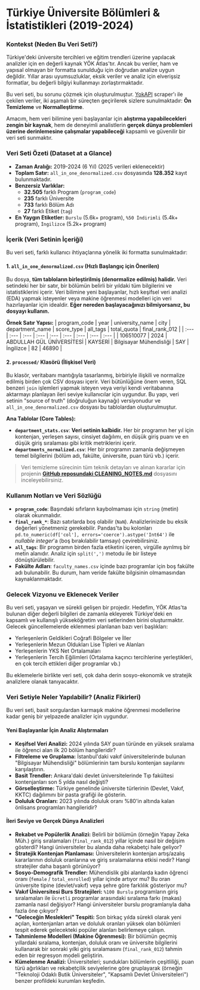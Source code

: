 # Türkiye Üniversite Bölümleri & İstatistikleri (2019-2024)

### Kontekst (Neden Bu Veri Seti?)

Türkiye'deki üniversite tercihleri ve eğitim trendleri üzerine yapılacak analizler için en değerli kaynak YÖK Atlas'tır. Ancak bu veriler, ham ve yapısal olmayan bir formatta sunulduğu için doğrudan analize uygun değildir. Yıllar arası uyumsuzluklar, eksik veriler ve analiz için elverişsiz formatlar, bu değerli bilgiyi kullanmayı zorlaştırmaktadır.

Bu veri seti, bu sorunu çözmek için oluşturulmuştur. [YokAPI](https://github.com/izcir/YokAPI/) scraper'ı ile çekilen veriler, iki aşamalı bir süreçten geçirilerek sizlere sunulmaktadır: **Ön Temizleme** ve **Normalleştirme**.

Amacım, hem veri bilimine yeni başlayanlar için **alıştırma yapabilecekleri zengin bir kaynak**, hem de deneyimli analistlerin **gerçek dünya problemleri üzerine derinlemesine çalışmalar yapabileceği** kapsamlı ve güvenilir bir veri seti sunmaktır.

### Veri Seti Özeti (Dataset at a Glance)

*   **Zaman Aralığı:** 2019-2024 (6 Yıl) (2025 verileri eklenecektir)
*   **Toplam Satır:** `all_in_one_denormalized.csv` dosyasında **128.352** kayıt bulunmaktadır.
*   **Benzersiz Varlıklar:**
    *   **32.505** farklı Program (`program_code`)
    *   **235** farklı Üniversite
    *   **733** farklı Bölüm Adı
    *   **27** farklı Etiket (`tag`)
*   **En Yaygın Etiketler:** `Burslu` (5.6k+ program), `%50 İndirimli` (5.4k+ program), `İngilizce` (5.2k+ program)

### İçerik (Veri Setinin İçeriği)

Bu veri seti, farklı kullanıcı ihtiyaçlarına yönelik iki formatta sunulmaktadır:

#### 1. `all_in_one_denormalized.csv` (Hızlı Başlangıç için Önerilen)
Bu dosya, **tüm tabloların birleştirilmiş (denormalize edilmiş) halidir.** Veri setindeki her bir satır, bir bölümün belirli bir yıldaki tüm bilgilerini ve istatistiklerini içerir. Veri bilimine yeni başlayanlar, hızlı keşifsel veri analizi (EDA) yapmak isteyenler veya makine öğrenmesi modelleri için veri hazırlayanlar için idealdir.
**Eğer nereden başlayacağınızı bilmiyorsanız, bu dosyayı kullanın.**

**Örnek Satır Yapısı:**
| program_code | year | university_name | city | department_name | score_type | all_tags | total_quota | final_rank_012 |
| :--- | :--- | :--- | :--- | :--- | :--- | :--- | :--- | :--- |
| 106510077 | 2024 | ABDULLAH GÜL ÜNİVERSİTESİ | KAYSERİ | Bilgisayar Mühendisliği | SAY | İngilizce | 82 | 46890 |

#### 2. `processed/` Klasörü (İlişkisel Veri)
Bu klasör, veritabanı mantığıyla tasarlanmış, birbiriyle ilişkili ve normalize edilmiş birden çok CSV dosyası içerir. Veri bütünlüğüne önem veren, SQL benzeri `join` işlemleri yapmak isteyen veya veriyi kendi veritabanına aktarmayı planlayan ileri seviye kullanıcılar için uygundur. Bu yapı, veri setinin "source of truth" (doğruluğun kaynağı) versiyonudur ve `all_in_one_denormalized.csv` dosyası bu tablolardan oluşturulmuştur.

**Ana Tablolar (Core Tables):**
*   **`department_stats.csv`**: **Veri setinin kalbidir.** Her bir programın her yıl için kontenjan, yerleşen sayısı, cinsiyet dağılımı, en düşük giriş puanı ve en düşük giriş sıralaması gibi kritik metriklerini içerir.
*   **`departments_normalized.csv`**: Her bir programın zamanla değişmeyen temel bilgilerini (bölüm adı, fakülte, üniversite, puan türü vb.) içerir.

> Veri temizleme sürecinin tüm teknik detayları ve alınan kararlar için projenin **[GitHub reposundaki CLEANING_NOTES.md](https://github.com/izcir/yok-atlas-veri-seti/blob/main/CLEANING_NOTES.md)** dosyasını inceleyebilirsiniz. <!-- GITHUB LİNKİNİ GÜNCELLE -->

### Kullanım Notları ve Veri Sözlüğü
*   **`program_code`**: Başındaki sıfırların kaybolmaması için `string` (metin) olarak okunmalıdır.
*   **`final_rank_*`**: Bazı satırlarda boş olabilir (`NaN`). Analizlerinizde bu eksik değerleri yönetmeniz gerekebilir. Pandas'ta bu kolonları `pd.to_numeric(df['col'], errors='coerce').astype('Int64')` ile *nullable integer*'a (boş bırakılabilir tamsayı) çevirebilirsiniz.
*   **`all_tags`**: Bir programın birden fazla etiketini içeren, virgülle ayrılmış bir metin alanıdır. Analiz için `split(',')` metodu ile bir listeye dönüştürülebilir.
*   **Fakülte Adları**: `faculty_names.csv` içinde bazı programlar için boş fakülte adı bulunabilir. Bu durum, ham veride fakülte bilgisinin olmamasından kaynaklanmaktadır.

### Gelecek Vizyonu ve Eklenecek Veriler

Bu veri seti, yaşayan ve sürekli gelişen bir projedir. Hedefim, YÖK Atlas'ta bulunan diğer değerli bilgileri de zamanla ekleyerek Türkiye'deki en kapsamlı ve kullanışlı yükseköğretim veri setlerinden birini oluşturmaktır. Gelecek güncellemelerde eklenmesi planlanan bazı veri başlıkları:

*   Yerleşenlerin Geldikleri Coğrafi Bölgeler ve İller
*   Yerleşenlerin Mezun Oldukları Lise Tipleri ve Alanları
*   Yerleşenlerin YKS Net Ortalamaları
*   Yerleşenlerin Tercih Eğilimleri (Ortalama kaçıncı tercihlerine yerleştikleri, en çok tercih ettikleri diğer programlar vb.)

Bu eklemelerle birlikte veri seti, çok daha derin sosyo-ekonomik ve stratejik analizlere olanak tanıyacaktır.

### Veri Setiyle Neler Yapılabilir? (Analiz Fikirleri)

Bu veri seti, basit sorgulardan karmaşık makine öğrenmesi modellerine kadar geniş bir yelpazede analizler için uygundur.

#### Yeni Başlayanlar İçin Analiz Alıştırmaları

*   **Keşifsel Veri Analizi:** 2024 yılında SAY puan türünde en yüksek sıralama ile öğrenci alan ilk 20 bölüm hangileridir?
*   **Filtreleme ve Gruplama:** İstanbul'daki vakıf üniversitelerinde bulunan "Bilgisayar Mühendisliği" bölümlerinin tam burslu kontenjan sayılarını karşılaştırın.
*   **Basit Trendler:** Ankara'daki devlet üniversitelerinde Tıp fakültesi kontenjanları son 5 yılda nasıl değişti?
*   **Görselleştirme:** Türkiye genelinde üniversite türlerinin (Devlet, Vakıf, KKTC) dağılımını bir pasta grafiği ile gösterin.
*   **Doluluk Oranları:** 2023 yılında doluluk oranı %80'in altında kalan önlisans programları hangileridir?

#### İleri Seviye ve Gerçek Dünya Analizleri

*   **Rekabet ve Popülerlik Analizi:** Belirli bir bölümün (örneğin Yapay Zeka Müh.) giriş sıralamaları (`final_rank_012`) yıllar içinde nasıl bir değişim gösterdi? Hangi üniversiteler bu alanda daha rekabetçi hale geliyor?
*   **Stratejik Kontenjan Planlaması:** Üniversitelerin kontenjan artış/azalış kararlarının doluluk oranlarına ve giriş sıralamalarına etkisi nedir? Hangi stratejiler daha başarılı görünüyor?
*   **Sosyo-Demografik Trendler:** Mühendislik gibi alanlarda kadın öğrenci oranı (`female` / `total_enrolled`) yıllar içinde artıyor mu? Bu oran üniversite tipine (devlet/vakıf) veya şehre göre farklılık gösteriyor mu?
*   **Vakıf Üniversitesi Burs Stratejileri:** `%100 Burslu` programların giriş sıralamaları ile `Ücretli` programlar arasındaki sıralama farkı (makas) zamanla nasıl değişiyor? Hangi üniversiteler burslu programlarıyla daha fazla öne çıkıyor?
*   **"Geleceğin Meslekleri" Tespiti:** Son birkaç yılda sürekli olarak yeni açılan, kontenjanları artan ve doluluk oranları yüksek olan bölümleri tespit ederek gelecekteki popüler alanları belirlemeye çalışın.
*   **Tahminleme Modelleri (Makine Öğrenmesi):** Bir bölümün geçmiş yıllardaki sıralama, kontenjan, doluluk oranı ve üniversite bilgilerini kullanarak bir sonraki yılki giriş sıralamasını (`final_rank_012`) tahmin eden bir regresyon modeli geliştirin.
*   **Kümelenme Analizi:** Üniversiteleri; sundukları bölümlerin çeşitliliği, puan türü ağırlıkları ve rekabetçilik seviyelerine göre gruplayarak (örneğin "Teknoloji Odaklı Butik Üniversiteler", "Kapsamlı Devlet Üniversiteleri") benzer profildeki kurumları keşfedin.